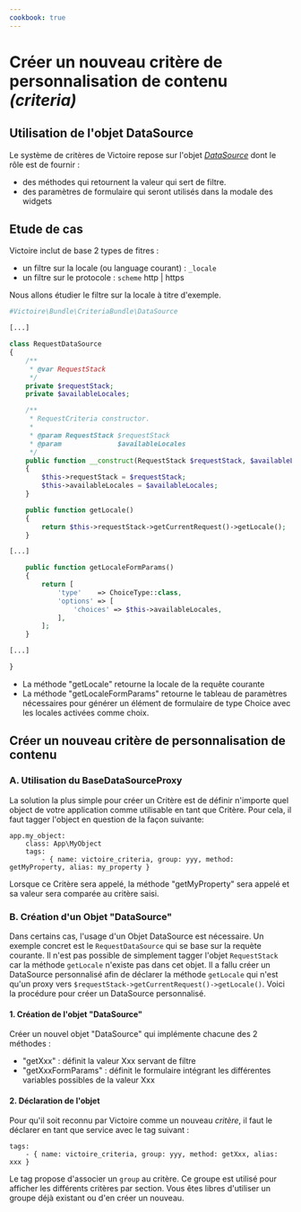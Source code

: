 ```yaml
---
cookbook: true
---
```



# Créer un nouveau critère de personnalisation de contenu _(criteria)_

## Utilisation de l'objet DataSource

Le système de critères de Victoire repose sur l'objet [*DataSource*](https://github.com/Victoire/victoire/blob/master/Bundle/CriteriaBundle/DataSource/RequestDataSource.php) dont le rôle est de fournir :

- des méthodes qui retournent la valeur qui sert de filtre.
- des paramètres de formulaire qui seront utilisés dans la modale des widgets

## Etude de cas

Victoire inclut de base 2 types de fitres :

- un filtre sur la locale (ou language courant) : `_locale`
- un filtre sur le protocole : `scheme` http | https

Nous allons étudier le filtre sur la locale à titre d'exemple.

```php
#Victoire\Bundle\CriteriaBundle\DataSource

[...]

class RequestDataSource
{
    /**
     * @var RequestStack
     */
    private $requestStack;
    private $availableLocales;

    /**
     * RequestCriteria constructor.
     *
     * @param RequestStack $requestStack
     * @param              $availableLocales
     */
    public function __construct(RequestStack $requestStack, $availableLocales)
    {
        $this->requestStack = $requestStack;
        $this->availableLocales = $availableLocales;
    }

    public function getLocale()
    {
        return $this->requestStack->getCurrentRequest()->getLocale();
    }

[...]

    public function getLocaleFormParams()
    {
        return [
            'type'    => ChoiceType::class,
            'options' => [
                'choices' => $this->availableLocales,
            ],
        ];
    }

[...]

}
```

- La méthode "getLocale" retourne la locale de la requête courante
- La méthode "getLocaleFormParams" retourne le tableau de paramètres nécessaires pour générer un élément de formulaire de type Choice avec les locales activées comme choix.



## Créer un nouveau critère de personnalisation de contenu

### A. Utilisation du BaseDataSourceProxy

La solution la plus simple pour créer un Critère est de définir n'importe quel object de votre application comme utilisable en tant que Critère.
Pour cela, il faut tagger l'object en question de la façon suivante:
```
app.my_object:
    class: App\MyObject
    tags:
        - { name: victoire_criteria, group: yyy, method: getMyProperty, alias: my_property }
```

Lorsque ce Critère sera appelé, la méthode "getMyProperty" sera appelé et sa valeur sera comparée au critère saisi.


### B. Création d'un Objet "DataSource"

Dans certains cas, l'usage d'un Objet DataSource est nécessaire. Un exemple concret est le `RequestDataSource` qui se base sur la requète courante. Il n'est pas possible de simplement tagger l'objet `RequestStack` car la méthode `getLocale` n'existe pas dans cet objet. Il a fallu créer un DataSource personnalisé afin de déclarer la méthode `getLocale` qui n'est qu'un proxy vers `$requestStack->getCurrentRequest()->getLocale()`.
Voici la procédure pour créer un DataSource personnalisé.

#### 1. Création de l'objet "DataSource"

Créer un nouvel objet "DataSource" qui implémente chacune des 2 méthodes :

- "getXxx" : définit la valeur Xxx servant de filtre
- "getXxxFormParams" : définit le formulaire intégrant les différentes variables possibles de la valeur Xxx

#### 2. Déclaration de l'objet

Pour qu'il soit reconnu par Victoire comme un nouveau *critère*, il faut le déclarer en tant que service avec le tag suivant :

    tags:
        - { name: victoire_criteria, group: yyy, method: getXxx, alias: xxx }


Le tag propose d'associer un `group` au critère.
Ce groupe est utilisé pour afficher les différents critères par section. Vous êtes libres d'utiliser un groupe déjà existant ou d'en créer un nouveau.
